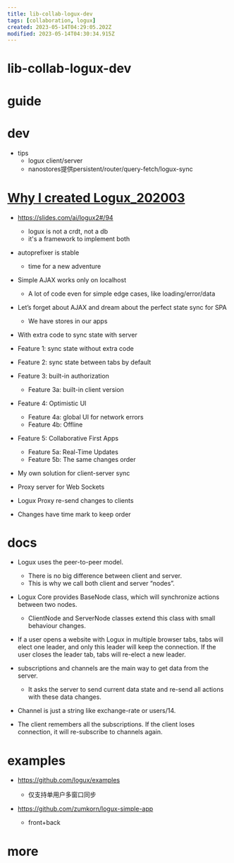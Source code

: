 ```yaml
---
title: lib-collab-logux-dev
tags: [collaboration, logux]
created: 2023-05-14T04:29:05.202Z
modified: 2023-05-14T04:30:34.915Z
---
```


# lib-collab-logux-dev

# guide

# dev
- tips
  - logux client/server
  - nanostores提供persistent/router/query-fetch/logux-sync
# [Why I created Logux_202003](https://slides.com/ai/why-logux/)
- https://slides.com/ai/logux2#/94
  - logux is not a crdt, not a db
  - it's a framework to implement both

- autoprefixer is stable
  - time for a new adventure

- Simple AJAX works only on localhost
  - A lot of code even for simple edge cases, like loading/error/data

- Let’s forget about AJAX and dream about the perfect state sync for SPA
  - We have stores in our apps
- With extra code to sync state with server
- Feature 1: sync state without extra code
- Feature 2: sync state between tabs by default
- Feature 3: built-in authorization
  - Feature 3a: built-in client version
- Feature 4: Optimistic UI
  - Feature 4a: global UI for network errors
  - Feature 4b: Offline
- Feature 5: Collaborative First Apps
  - Feature 5a: Real-Time Updates
  - Feature 5b: The same changes order

- My own solution for client-server sync
- Proxy server for Web Sockets
- Logux Proxy re-send changes to clients
- Changes have time mark to keep order
# docs
- Logux uses the peer-to-peer model. 
  - There is no big difference between client and server. 
  - This is why we call both client and server “nodes”.
- Logux Core provides BaseNode class, which will synchronize actions between two nodes. 
  - ClientNode and ServerNode classes extend this class with small behaviour changes.
- If a user opens a website with Logux in multiple browser tabs, tabs will elect one leader, and only this leader will keep the connection. If the user closes the leader tab, tabs will re-elect a new leader.

- subscriptions and channels are the main way to get data from the server. 
  - It asks the server to send current data state and re-send all actions with these data changes.
- Channel is just a string like exchange-rate or users/14.
- The client remembers all the subscriptions. If the client loses connection, it will re-subscribe to channels again.
# examples
- https://github.com/logux/examples
  - 仅支持单用户多窗口同步

- https://github.com/zumkorn/logux-simple-app
  - front+back
# more
